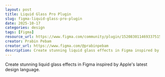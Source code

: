 ```yaml
---
layout: post
title: Liquid Glass Pro Plugin
slug: figma-liquid-glass-pro-plugin
date: 2025-10-17
categories: design
tags: [Figma]
resource_url: https://www.figma.com/community/plugin/1520830114693375150/liquid-glass-pro
creator: Prabin Pebam
creator_url: https://www.figma.com/@prabinpebam
description: Create stunning liquid glass effects in Figma inspired by Apple's latest design language.
---
```


Create stunning liquid glass effects in Figma inspired by Apple's latest design language.